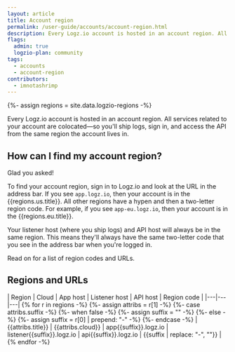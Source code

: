```yaml
---
layout: article
title: Account region
permalink: /user-guide/accounts/account-region.html
description: Every Logz.io account is hosted in an account region. All services related to your account are colocated—so you'll ship logs, sign in, and access the API from the same region the account lives in.
flags:
  admin: true
  logzio-plan: community
tags:
  - accounts
  - account-region
contributors:
  - imnotashrimp
---
```


{%- assign regions = site.data.logzio-regions -%}

Every Logz.io account is hosted in an account region.
All services related to your account are colocated—so you'll ship logs, sign in, and access the API from the same region the account lives in.

## How can I find my account region?

Glad you asked!

To find your account region, sign in to Logz.io and look at the URL in the address bar.
If you see `app.logz.io`, then your account is in the {{regions.us.title}}.
All other regions have a hypen and then a two-letter region code.
For example, if you see `app-eu.logz.io`, then your account is in the {{regions.eu.title}}.

Your listener host (where you ship logs) and API host will always be in the same region.
This means they'll always have the same two-letter code that you see in the address bar when you're logged in.

Read on for a list of region codes and URLs.

## Regions and URLs

| Region | Cloud | App host | Listener host | API host | Region code |
|---|---|---|
{% for r in regions -%}
{%- assign attribs = r[1] -%}
{%- case attribs.suffix -%}
  {%- when false -%}
    {%- assign suffix = "" -%}
  {%- else -%}
    {%- assign suffix = r[0] | prepend: "-" -%}
{%- endcase -%}
| {{attribs.title}} | {{attribs.cloud}} | app{{suffix}}.logz.io | listener{{suffix}}.logz.io | api{{suffix}}.logz.io | {{suffix | replace: "-", ""}} | 
{% endfor -%}
